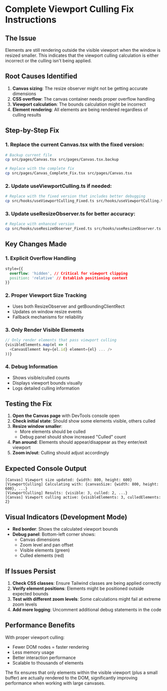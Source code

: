 # Complete Viewport Culling Fix Instructions

## The Issue
Elements are still rendering outside the visible viewport when the window is resized smaller. This indicates that the viewport culling calculation is either incorrect or the culling isn't being applied.

## Root Causes Identified
1. **Canvas sizing**: The resize observer might not be getting accurate dimensions
2. **CSS overflow**: The canvas container needs proper overflow handling
3. **Viewport calculation**: The bounds calculation might be incorrect
4. **Element rendering**: All elements are being rendered regardless of culling results

## Step-by-Step Fix

### 1. Replace the current Canvas.tsx with the fixed version:
```bash
# Backup current file
cp src/pages/Canvas.tsx src/pages/Canvas.tsx.backup

# Replace with the complete fix
cp src/pages/Canvas_Complete_Fix.tsx src/pages/Canvas.tsx
```

### 2. Update useViewportCulling.ts if needed:
```bash
# Replace with the fixed version that includes better debugging
cp src/hooks/useViewportCulling_Fixed.ts src/hooks/useViewportCulling.ts
```

### 3. Update useResizeObserver.ts for better accuracy:
```bash
# Replace with enhanced version
cp src/hooks/useResizeObserver_Fixed.ts src/hooks/useResizeObserver.ts
```

## Key Changes Made

### 1. **Explicit Overflow Handling**
```css
style={{ 
  overflow: 'hidden', // Critical for viewport clipping
  position: 'relative' // Establish positioning context
}}
```

### 2. **Proper Viewport Size Tracking**
- Uses both ResizeObserver and getBoundingClientRect
- Updates on window resize events
- Fallback mechanisms for reliability

### 3. **Only Render Visible Elements**
```typescript
// Only render elements that pass viewport culling
{visibleElements.map(el => (
  <CanvasElement key={el.id} element={el} ... />
))}
```

### 4. **Debug Information**
- Shows visible/culled counts
- Displays viewport bounds visually
- Logs detailed culling information

## Testing the Fix

1. **Open the Canvas page** with DevTools console open
2. **Check initial state**: Should show some elements visible, others culled
3. **Resize window smaller**: 
   - More elements should be culled
   - Debug panel should show increased "Culled" count
4. **Pan around**: Elements should appear/disappear as they enter/exit viewport
5. **Zoom in/out**: Culling should adjust accordingly

## Expected Console Output
```
[Canvas] Viewport size updated: {width: 800, height: 600}
[ViewportCulling] Calculating with: {canvasSize: {width: 800, height: 600}, ...}
[ViewportCulling] Results: {visible: 3, culled: 2, ...}
[Canvas] Viewport culling active: {visibleElements: 3, culledElements: 2}
```

## Visual Indicators (Development Mode)
- **Red border**: Shows the calculated viewport bounds
- **Debug panel**: Bottom-left corner shows:
  - Canvas dimensions
  - Zoom level and pan offset
  - Visible elements (green)
  - Culled elements (red)

## If Issues Persist

1. **Check CSS classes**: Ensure Tailwind classes are being applied correctly
2. **Verify element positions**: Elements might be positioned outside expected bounds
3. **Test with different zoom levels**: Some calculations might fail at extreme zoom levels
4. **Add more logging**: Uncomment additional debug statements in the code

## Performance Benefits
With proper viewport culling:
- Fewer DOM nodes = faster rendering
- Less memory usage
- Better interaction performance
- Scalable to thousands of elements

The fix ensures that only elements within the visible viewport (plus a small buffer) are actually rendered to the DOM, significantly improving performance when working with large canvases.
